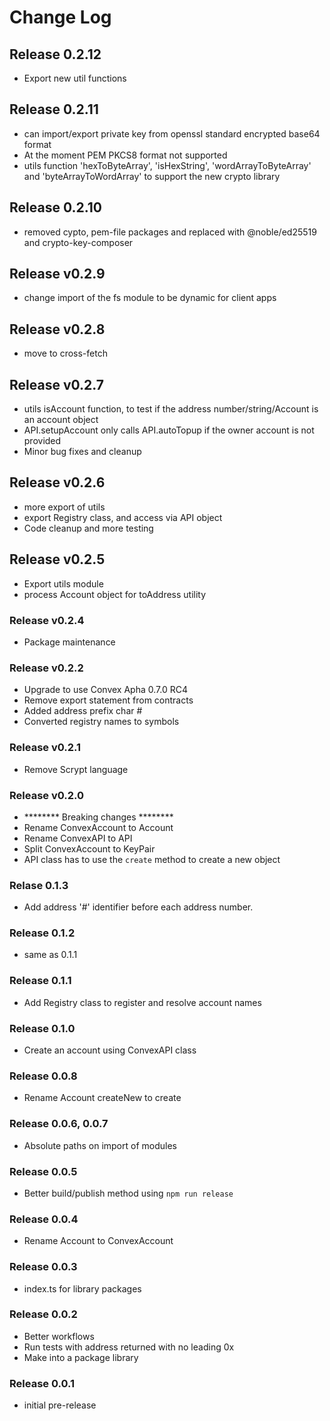 # Change Log

## Release 0.2.12
+   Export new util functions

## Release 0.2.11
+   can import/export private key from openssl standard encrypted base64 format
+   At the moment PEM PKCS8 format not supported
+   utils function 'hexToByteArray', 'isHexString', 'wordArrayToByteArray' and 'byteArrayToWordArray' to support the new crypto library

## Release 0.2.10
+   removed cypto, pem-file packages and replaced with @noble/ed25519 and crypto-key-composer

## Release v0.2.9
+   change import of the fs module to be dynamic for client apps

## Release v0.2.8
+   move to cross-fetch

## Release v0.2.7
+   utils isAccount function, to test if the address number/string/Account is an account object
+   API.setupAccount only calls API.autoTopup if the owner account is not provided
+   Minor bug fixes and cleanup

## Release v0.2.6
+   more export of utils
+   export Registry class, and access via API object
+   Code cleanup and more testing

## Release v0.2.5
+   Export utils module
+   process Account object for toAddress utility

### Release v0.2.4
+   Package maintenance

### Release v0.2.2
+   Upgrade to use Convex Apha 0.7.0 RC4
+   Remove export statement from contracts
+   Added address prefix char #
+   Converted registry names to symbols

### Release v0.2.1
+   Remove Scrypt language

### Release v0.2.0
+   ******** Breaking changes ********
+   Rename ConvexAccount to Account
+   Rename ConvexAPI to API
+   Split ConvexAccount to KeyPair
+   API class has to use the `create` method to create a new object

### Relase 0.1.3
+   Add address '#' identifier before each address number.

### Release 0.1.2
+   same as 0.1.1

### Release 0.1.1
+   Add Registry class to register and resolve account names

### Release 0.1.0
+   Create an account using ConvexAPI class

### Release 0.0.8
+   Rename Account createNew to create

### Release 0.0.6, 0.0.7
+   Absolute paths on import of modules

### Release 0.0.5
+   Better build/publish method using `npm run release`

### Release 0.0.4
+   Rename Account to ConvexAccount

### Release 0.0.3
+   index.ts for library packages

### Release 0.0.2
+   Better workflows
+   Run tests with address returned with no leading 0x
+   Make into a package library

### Release 0.0.1
+   initial pre-release

